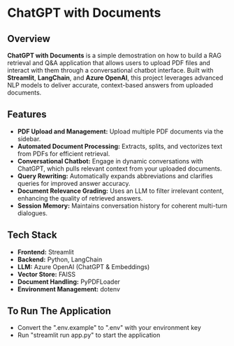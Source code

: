 # ChatGPT with Documents

## Overview

**ChatGPT with Documents** is a simple demostration on how to build a RAG retrieval and Q&A application that allows users to upload PDF files and interact with them through a conversational chatbot interface. Built with **Streamlit**, **LangChain**, and **Azure OpenAI**, this project leverages advanced NLP models to deliver accurate, context-based answers from uploaded documents.

## Features

- **PDF Upload and Management:** Upload multiple PDF documents via the sidebar.
- **Automated Document Processing:** Extracts, splits, and vectorizes text from PDFs for efficient retrieval.
- **Conversational Chatbot:** Engage in dynamic conversations with ChatGPT, which pulls relevant context from your uploaded documents.
- **Query Rewriting:** Automatically expands abbreviations and clarifies queries for improved answer accuracy.
- **Document Relevance Grading:** Uses an LLM to filter irrelevant content, enhancing the quality of retrieved answers.
- **Session Memory:** Maintains conversation history for coherent multi-turn dialogues.

## Tech Stack

- **Frontend:** Streamlit
- **Backend:** Python, LangChain
- **LLM:** Azure OpenAI (ChatGPT & Embeddings)
- **Vector Store:** FAISS
- **Document Handling:** PyPDFLoader
- **Environment Management:** dotenv

## To Run The Application

- Convert the ".env.example" to ".env" with your environment key
- Run "streamlit run app.py" to start the application
